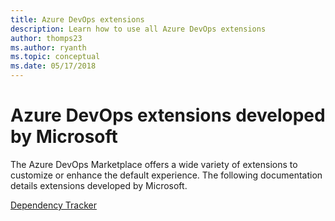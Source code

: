 ```yaml
---
title: Azure DevOps extensions
description: Learn how to use all Azure DevOps extensions
author: thomps23
ms.author: ryanth
ms.topic: conceptual
ms.date: 05/17/2018
---
```


# Azure DevOps extensions developed by Microsoft

The Azure DevOps Marketplace offers a wide variety of extensions to customize or enhance the default experience. The following documentation details extensions developed by Microsoft.

[Dependency Tracker](./dependency-tracker/overview.md)